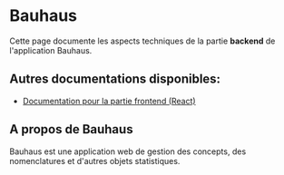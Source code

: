 # Bauhaus

Cette page documente les aspects techniques de la partie **backend** de l'application Bauhaus.

## Autres documentations disponibles:

* [Documentation pour la partie frontend \(React\)](http://inseefr.github.io/Bauhaus/fr/)

## A propos de Bauhaus

Bauhaus est une application web de gestion des concepts, des nomenclatures et d'autres objets statistiques.

